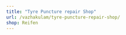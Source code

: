 ```yaml
---
title: "Tyre Puncture repair Shop"
url: /vazhakulam/tyre-puncture-repair-shop/
shop: Reifen
---
```

